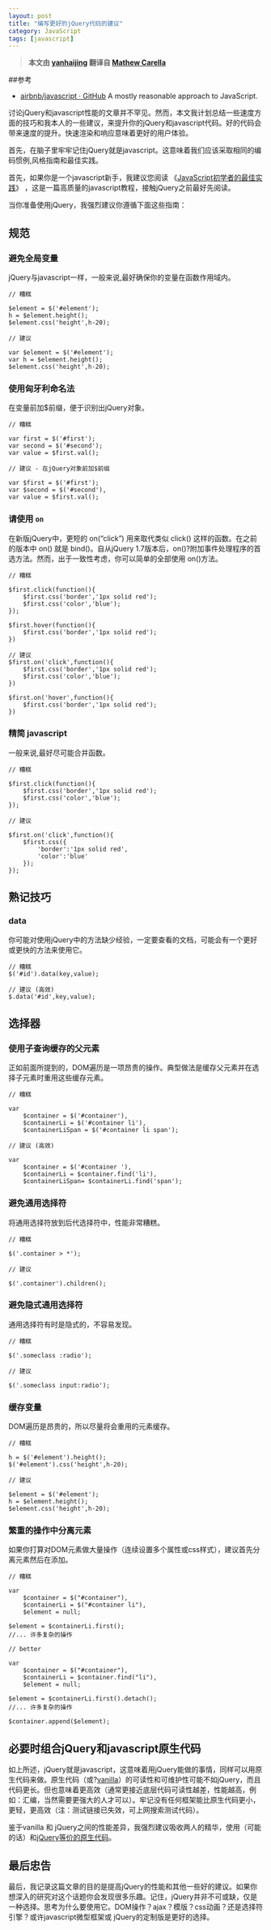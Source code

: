 ```yaml
---
layout: post
title: "编写更好的jQuery代码的建议"
category: JavaScript
tags: [javascript]
--- 
```

>**本文由 [yanhaijing](http://blog.jobbole.com/author/yanhaijing/) 翻译自 [Mathew Carella](http://flippinawesome.org/2013/11/25/writing-better-jquery-code/)**

##参考

- [airbnb/javascript · GitHub](https://github.com/airbnb/javascript) A mostly reasonable approach to JavaScript.

讨论jQuery和javascript性能的文章并不罕见。然而，本文我计划总结一些速度方面的技巧和我本人的一些建议，来提升你的jQuery和javascript代码。好的代码会带来速度的提升。快速渲染和响应意味着更好的用户体验。

首先，在脑子里牢牢记住jQuery就是javascript。这意味着我们应该采取相同的编码惯例,风格指南和最佳实践。

首先，如果你是一个javascript新手，我建议您阅读 《[JavaScript初学者的最佳实践](http://net.tutsplus.com/tutorials/JavaScript-ajax/24-JavaScript-best-practices-for-beginners/)》 ，这是一篇高质量的javascript教程，接触jQuery之前最好先阅读。

当你准备使用jQuery，我强烈建议你遵循下面这些指南：

## 规范
### 避免全局变量

jQuery与javascript一样，一般来说,最好确保你的变量在函数作用域内。

    // 糟糕
    
    $element = $('#element');
    h = $element.height();
    $element.css('height',h-20);
    
    // 建议
    
    var $element = $('#element');
    var h = $element.height();
    $element.css('height',h-20);

### 使用匈牙利命名法

在变量前加$前缀，便于识别出jQuery对象。

    // 糟糕
    
    var first = $('#first');
    var second = $('#second');
    var value = $first.val();
    
    // 建议 - 在jQuery对象前加$前缀
    
    var $first = $('#first');
    var $second = $('#second'),
    var value = $first.val();

### 请使用 `on`

在新版jQuery中，更短的 on(“click”) 用来取代类似 click() 这样的函数。在之前的版本中 on() 就是 bind()。自从jQuery 1.7版本后，on()?附加事件处理程序的首选方法。然而，出于一致性考虑，你可以简单的全部使用 on()方法。

    // 糟糕
    
    $first.click(function(){
        $first.css('border','1px solid red');
        $first.css('color','blue');
    });
    
    $first.hover(function(){
        $first.css('border','1px solid red');
    })
    
    // 建议
    $first.on('click',function(){
        $first.css('border','1px solid red');
        $first.css('color','blue');
    })
    
    $first.on('hover',function(){
        $first.css('border','1px solid red');
    })

### 精简 javascript

一般来说,最好尽可能合并函数。

    // 糟糕
    
    $first.click(function(){
        $first.css('border','1px solid red');
        $first.css('color','blue');
    });
    
    // 建议
    
    $first.on('click',function(){
        $first.css({
            'border':'1px solid red',
            'color':'blue'
        });
    });

## 熟记技巧

### data

你可能对使用jQuery中的方法缺少经验，一定要查看的文档，可能会有一个更好或更快的方法来使用它。

    // 糟糕
    $('#id').data(key,value);
    
    // 建议 (高效)
    $.data('#id',key,value);

## 选择器

### 使用子查询缓存的父元素

正如前面所提到的，DOM遍历是一项昂贵的操作。典型做法是缓存父元素并在选择子元素时重用这些缓存元素。

    // 糟糕
    
    var 
        $container = $('#container'),
        $containerLi = $('#container li'),
        $containerLiSpan = $('#container li span');
    
    // 建议 (高效)
    
    var 
        $container = $('#container '),
        $containerLi = $container.find('li'),
        $containerLiSpan= $containerLi.find('span');

### 避免通用选择符

将通用选择符放到后代选择符中，性能非常糟糕。

    // 糟糕
    
    $('.container > *'); 
    
    // 建议
    
    $('.container').children();

### 避免隐式通用选择符

通用选择符有时是隐式的，不容易发现。

    // 糟糕
    
    $('.someclass :radio'); 
    
    // 建议
    
    $('.someclass input:radio');

### 缓存变量

DOM遍历是昂贵的，所以尽量将会重用的元素缓存。

    // 糟糕
    
    h = $('#element').height();
    $('#element').css('height',h-20);
    
    // 建议
    
    $element = $('#element');
    h = $element.height();
    $element.css('height',h-20);

### 繁重的操作中分离元素

如果你打算对DOM元素做大量操作（连续设置多个属性或css样式），建议首先分离元素然后在添加。

    // 糟糕
    
    var 
        $container = $("#container"),
        $containerLi = $("#container li"),
        $element = null;
    
    $element = $containerLi.first(); 
    //... 许多复杂的操作
    
    // better
    
    var 
        $container = $("#container"),
        $containerLi = $container.find("li"),
        $element = null;
    
    $element = $containerLi.first().detach(); 
    //... 许多复杂的操作
    
    $container.append($element);

## 必要时组合jQuery和javascript原生代码

如上所述，jQuery就是javascript，这意味着用jQuery能做的事情，同样可以用原生代码来做。原生代码（或?[vanilla](http://vanilla-js.com/)）的可读性和可维护性可能不如jQuery，而且代码更长。但也意味着更高效（通常更接近底层代码可读性越差，性能越高，例如：汇编，当然需要更强大的人才可以）。牢记没有任何框架能比原生代码更小，更轻，更高效（注：测试链接已失效，可上网搜索测试代码）。

鉴于vanilla 和 jQuery之间的性能差异，我强烈建议吸收两人的精华，使用（可能的话）和[jQuery等价的原生代码](http://www.leebrimelow.com/native-methods-jQuery/)。

## 最后忠告

最后，我记录这篇文章的目的是提高jQuery的性能和其他一些好的建议。如果你想深入的研究对这个话题你会发现很多乐趣。记住，jQuery并非不可或缺，仅是一种选择。思考为什么要使用它。DOM操作？ajax？模版？css动画？还是选择符引擎？或许javascript微型框架或 jQuery的定制版是更好的选择。


